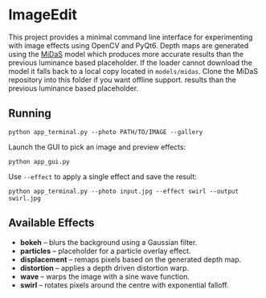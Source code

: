 # ImageEdit

This project provides a minimal command line interface for experimenting with
image effects using OpenCV and PyQt6. Depth maps are generated using the
[MiDaS](https://github.com/isl-org/MiDaS) model which produces more accurate
results than the previous luminance based placeholder. If the loader cannot
download the model it falls back to a local copy located in ``models/midas``.
Clone the MiDaS repository into this folder if you want offline support.
results than the previous luminance based placeholder.

## Running

```
python app_terminal.py --photo PATH/TO/IMAGE --gallery
```

Launch the GUI to pick an image and preview effects:

```
python app_gui.py
```

Use `--effect` to apply a single effect and save the result:

```
python app_terminal.py --photo input.jpg --effect swirl --output swirl.jpg
```

## Available Effects

- **bokeh** – blurs the background using a Gaussian filter.
- **particles** – placeholder for a particle overlay effect.
- **displacement** – remaps pixels based on the generated depth map.
- **distortion** – applies a depth driven distortion warp.
- **wave** – warps the image with a sine wave function.
- **swirl** – rotates pixels around the centre with exponential falloff.
